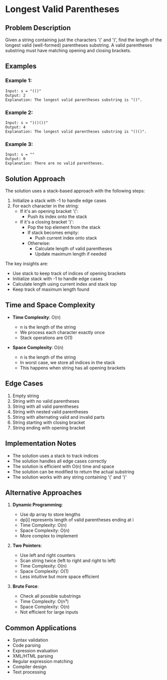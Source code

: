 # Longest Valid Parentheses

## Problem Description
Given a string containing just the characters '(' and ')', find the length of the longest valid (well-formed) parentheses substring. A valid parentheses substring must have matching opening and closing brackets.

## Examples

### Example 1:
```
Input: s = "(()"
Output: 2
Explanation: The longest valid parentheses substring is "()".
```

### Example 2:
```
Input: s = ")()())"
Output: 4
Explanation: The longest valid parentheses substring is "()()".
```

### Example 3:
```
Input: s = ""
Output: 0
Explanation: There are no valid parentheses.
```

## Solution Approach

The solution uses a stack-based approach with the following steps:

1. Initialize a stack with -1 to handle edge cases
2. For each character in the string:
   - If it's an opening bracket '(':
     - Push its index onto the stack
   - If it's a closing bracket ')':
     - Pop the top element from the stack
     - If stack becomes empty:
       - Push current index onto stack
     - Otherwise:
       - Calculate length of valid parentheses
       - Update maximum length if needed

The key insights are:
- Use stack to keep track of indices of opening brackets
- Initialize stack with -1 to handle edge cases
- Calculate length using current index and stack top
- Keep track of maximum length found

## Time and Space Complexity

- **Time Complexity**: O(n)
  - n is the length of the string
  - We process each character exactly once
  - Stack operations are O(1)

- **Space Complexity**: O(n)
  - n is the length of the string
  - In worst case, we store all indices in the stack
  - This happens when string has all opening brackets

## Edge Cases

1. Empty string
2. String with no valid parentheses
3. String with all valid parentheses
4. String with nested valid parentheses
5. String with alternating valid and invalid parts
6. String starting with closing bracket
7. String ending with opening bracket

## Implementation Notes

- The solution uses a stack to track indices
- The solution handles all edge cases correctly
- The solution is efficient with O(n) time and space
- The solution can be modified to return the actual substring
- The solution works with any string containing '(' and ')'

## Alternative Approaches

1. **Dynamic Programming**:
   - Use dp array to store lengths
   - dp[i] represents length of valid parentheses ending at i
   - Time Complexity: O(n)
   - Space Complexity: O(n)
   - More complex to implement

2. **Two Pointers**:
   - Use left and right counters
   - Scan string twice (left to right and right to left)
   - Time Complexity: O(n)
   - Space Complexity: O(1)
   - Less intuitive but more space efficient

3. **Brute Force**:
   - Check all possible substrings
   - Time Complexity: O(n³)
   - Space Complexity: O(n)
   - Not efficient for large inputs

## Common Applications
- Syntax validation
- Code parsing
- Expression evaluation
- XML/HTML parsing
- Regular expression matching
- Compiler design
- Text processing 